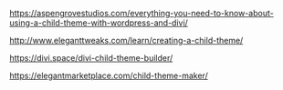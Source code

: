 https://aspengrovestudios.com/everything-you-need-to-know-about-using-a-child-theme-with-wordpress-and-divi/

http://www.eleganttweaks.com/learn/creating-a-child-theme/

https://divi.space/divi-child-theme-builder/

https://elegantmarketplace.com/child-theme-maker/
